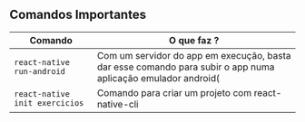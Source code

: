 ## Comandos Importantes

| Comando | O que faz ?  |
|---|---|
| `react-native run-android` | Com um servidor do app em execução, basta dar esse comando para subir o app numa aplicação emulador android(|
| `react-native init exercicios`  | Comando para criar um projeto com react-native-cli  |
